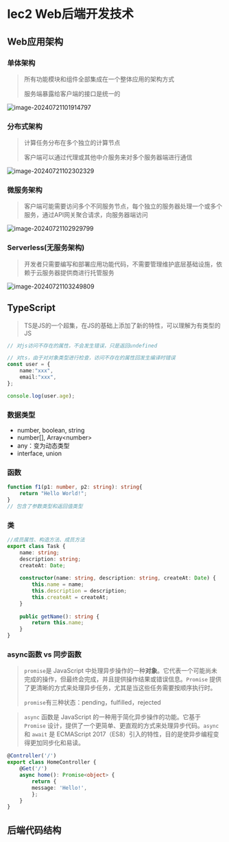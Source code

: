 # lec2 Web后端开发技术

## Web应用架构

### 单体架构

> 所有功能模块和组件全部集成在一个整体应用的架构方式
>
> 服务端暴露给客户端的接口是统一的

![image-20240721101914797](E:\WebSummer\notes\img\image-20240721101914797.png)

### 分布式架构

> 计算任务分布在多个独立的计算节点
>
> 客户端可以通过代理或其他中介服务来对多个服务器端进行通信

![image-20240721102302329](E:\WebSummer\notes\img\image-20240721102302329.png)

### 微服务架构

> 客户端可能需要访问多个不同服务节点，每个独立的服务器处理一个或多个服务，通过API网关聚合请求，向服务器端访问

![image-20240721102929799](E:\WebSummer\notes\img\image-20240721102929799.png)

### Serverless(无服务架构)

> 开发者只需要编写和部署应用功能代码，不需要管理维护底层基础设施，依赖于云服务器提供商进行托管服务

![image-20240721103249809](E:\WebSummer\notes\img\image-20240721103249809.png)

## TypeScript

> TS是JS的一个超集，在JS的基础上添加了新的特性，可以理解为有类型的JS

```ts
// 对js访问不存在的属性，不会发生错误，只是返回undefined

// 对ts，由于对对象类型进行检查，访问不存在的属性回发生编译时错误
const user = {
    name:"xxx",
    email:"xxx",
};

console.log(user.age);
```

### 数据类型

- number, boolean, string
- number[], Array\<number\>
- any：变为动态类型
- interface, union

### 函数

```ts
function f1(p1: number, p2: string): string{
	return "Hello World!";
}
// 包含了参数类型和返回值类型
```

### 类

```ts
//成员属性、构造方法、成员方法
export class Task {
    name: string;
    description: string;
    createAt: Date;
    
    constructor(name: string, description: string, createAt: Date) {
        this.name = name;
        this.description = description;
        this.createAt = createAt;
    }
    
    public getName(): string {
        return this.name;
    }
}

```

### async函数 vs 同步函数

> `promise`是 JavaScript 中处理异步操作的一种**对象**。它代表一个可能尚未完成的操作，但最终会完成，并且提供操作结果或错误信息。`Promise` 提供了更清晰的方式来处理异步任务，尤其是当这些任务需要按顺序执行时。
>
> `promise`有三种状态：pending，fulfilled，rejected

> `async` 函数是 JavaScript 的一种用于简化异步操作的功能。它基于 `Promise` 设计，提供了一个更简单、更直观的方式来处理异步代码。`async` 和 `await` 是 ECMAScript 2017（ES8）引入的特性，目的是使异步编程变得更加同步化和易读。

```ts
@Controller('/')
export class HomeController {
    @Get('/')
	async home(): Promise<object> {
		return {
		message: 'Hello!',
		};
	}
} 
```

## 后端代码结构

## 